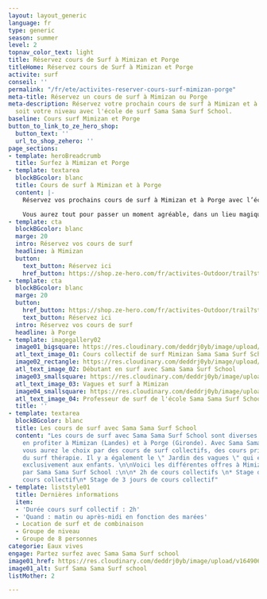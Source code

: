 ```yaml
---
layout: layout_generic
language: fr
type: generic
season: summer
level: 2
topnav_color_text: light
title: Réservez cours de Surf à Mimizan et Porge
titleHome: Réservez cours de Surf à Mimizan et Porge
activite: surf
conseil: ''
permalink: "/fr/ete/activites-reserver-cours-surf-mimizan-porge"
meta-title: Réservez un cours de surf à Mimizan ou Porge
meta-description: Réservez votre prochain cours de surf à Mimizan et à Porge quelque
  soit votre niveau avec l'école de surf Sama Sama Surf School.
baseline: Cours surf Mimizan et Porge
button_to_link_to_ze_hero_shop:
  button_text: ''
  url_to_shop_zehero: ''
page_sections:
- template: heroBreadcrumb
  title: Surfez à Mimizan et Porge
- template: textarea
  blockBGcolor: blanc
  title: Cours de surf à Mimizan et à Porge
  content: |-
    Réservez vos prochains cours de surf à Mimizan et à Porge avec l’école de surf [**Sama Sama Surf School**](https://www.ze-hero.com/fr/ete/partenaires/sama-sama-surf-school). Une école de surf passionné qui vous transmettra leur savoir, leurs compétences ainsi que leurs bonnes humeurs. Profitez d’apprendre le surf dans une ambiance conviviale. Vous partirez surfer dans des spots adaptés à vous, avec un choix de matériel adapté à vous et aux conditions. Les différents cours collectifs sont par groupes de niveaux. Les moniteurs vous apporteront également un coaching adapté afin de vous faire évoluer dans une ambiance décontractée.

    Vous aurez tout pour passer un moment agréable, dans un lieu magique, au sein d'une école de surf professionnelle qui vous apportera les meilleurs conseils, pour un moment de partage et de plaisir.
- template: cta
  blockBGcolor: blanc
  marge: 20
  intro: Réservez vos cours de surf
  headline: à Mimizan
  button:
    text_button: Réservez ici
    href_button: https://shop.ze-hero.com/fr/activites-Outdoor/trail?station=Mimizan&calessonstype=all&catypegenderlistsummer=all&calessonsactivitytype=Surf&start-date=
- template: cta
  blockBGcolor: blanc
  marge: 20
  button:
    href_button: https://shop.ze-hero.com/fr/activites-Outdoor/trail?station=Porge&calessonstype=all&catypegenderlistsummer=all&calessonsactivitytype=Surf&start-date=
    text_button: Réservez ici
  intro: Réservez vos cours de surf
  headline: à Porge
- template: imagegallery02
  image01_bigsquare: https://res.cloudinary.com/deddrj0yb/image/upload/v1649066110/website/Sama%20Sama/216173831_123343679958569_6340812869216994865_n.jpg
  atl_text_image_01: Cours collectif de surf Mimizan Sama Sama Surf School
  image02_rectangle: https://res.cloudinary.com/deddrj0yb/image/upload/v1651477288/website/Sama%20Sama/cours-de-surf-therapie.jpg
  atl_text_image_02: Débutant en surf avec Sama Sama Surf School
  image03_smallsquare: https://res.cloudinary.com/deddrj0yb/image/upload/v1649066104/website/Sama%20Sama/234678700_130484902577780_3671224569988669569_n.jpg
  atl_text_image_03: Vagues et surf à Mimizan
  image04_smallsquare: https://res.cloudinary.com/deddrj0yb/image/upload/v1649075351/website/Sama%20Sama/189675446_100441918915412_3648361918451523166_n.jpg
  atl_text_image_04: Professeur de surf de l'école Sama Sama Surf School
  title: ''
- template: textarea
  blockBGcolor: blanc
  title: Les cours de surf avec Sama Sama Surf School
  content: "Les cours de surf avec Sama Sama Surf School sont diverses et vous pourrez
    en profiter à Mimizan (Landes) et à Porge (Gironde). Avec Sama Sama Surf School
    vous aurez le choix par des cours de surf collectifs, des cours privé ainsi que
    du surf thérapie. Il y a également le \" Jardin des vagues \" qui est destiné
    exclusivement aux enfants. \n\nVoici les différentes offres à Mimizan et à Porge
    par Sama Sama Surf School :\n\n* 2h de cours collectifs \n* Stage de 2 jours de
    cours collectif\n* Stage de 3 jours de cours collectif"
- template: liststyle01
  title: Dernières informations
  item:
  - 'Durée cours surf collectif : 2h'
  - 'Quand : matin ou après-midi en fonction des marées'
  - Location de surf et de combinaison
  - Groupe de niveau
  - Groupe de 8 personnes
categorie: Eaux vives
engage: Partez surfez avec Sama Sama Surf school
image01_href: https://res.cloudinary.com/deddrj0yb/image/upload/v1649066110/website/Sama%20Sama/216173831_123343679958569_6340812869216994865_n.jpg
image01_alt: Surf Sama Sama Surf school
listMother: 2

---
```

